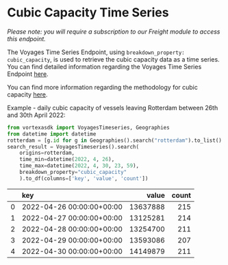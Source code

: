 # Cubic Capacity Time Series

_Please note: you will require a subscription to our Freight module to access this endpoint._

The Voyages Time Series Endpoint, using `breakdown_property: cubic_capacity`, is used to retrieve the cubic capacity data as a time series. You can find detailed information regarding the Voyages Time Series Endpoint [here](/endpoints/voyages_timeseries).

You can find more information regarding the methodology for cubic capacity [here](https://docs.vortexa.com/reference/intro-freight-metrics).

Example - daily cubic capacity of vessels leaving Rotterdam between 26th and 30th April 2022:

```python
from vortexasdk import VoyagesTimeseries, Geographies
from datetime import datetime
rotterdam = [g.id for g in Geographies().search("rotterdam").to_list() if "port" in g.layer]
search_result = VoyagesTimeseries().search(
    origins=rotterdam,
    time_min=datetime(2022, 4, 26),
    time_max=datetime(2022, 4, 30, 23, 59),
    breakdown_property="cubic_capacity"
    ).to_df(columns=['key', 'value', 'count'])

```

|     | key                       |    value | count |
| --: | :------------------------ | -------: | ----: |
|   0 | 2022-04-26 00:00:00+00:00 | 13637888 |   215 |
|   1 | 2022-04-27 00:00:00+00:00 | 13125281 |   214 |
|   2 | 2022-04-28 00:00:00+00:00 | 13254700 |   211 |
|   3 | 2022-04-29 00:00:00+00:00 | 13593086 |   207 |
|   4 | 2022-04-30 00:00:00+00:00 | 14149879 |   211 |

```

```
